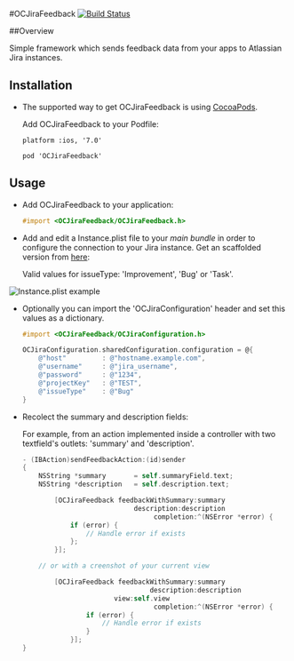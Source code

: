 #OCJiraFeedback 
[![Build Status](https://travis-ci.org/vbergae/OCJiraFeedback.png?branch=master)](https://travis-ci.org/vbergae/OCJiraFeedback)

##Overview

Simple framework which sends feedback data from your apps to Atlassian Jira instances.

## Installation

- The supported way to get OCJiraFeedback is using [CocoaPods](http://cocoapods.org/).

	Add OCJiraFeedback to your Podfile:


	```
	platform :ios, '7.0'

	pod 'OCJiraFeedback'
	```

## Usage

* Add OCJiraFeedback to your application:

	```objectivec
	#import <OCJiraFeedback/OCJiraFeedback.h>
	```

* Add and edit a Instance.plist file to your *main bundle* in order to configure the connection to your Jira instance. Get an scaffolded version from [here](https://github.com/vbergae/OCJiraFeedback/blob/master/Resources/Instance.plist.distribution):

	Valid values for issueType: 'Improvement', 'Bug' or 'Task'.

![Instance.plist example](http://files.victorberga.com/instance_plist_example.png)

* Optionally you can import the 'OCJiraConfiguration' header and set this values as a dictionary.

	```objectivec
	#import <OCJiraFeedback/OCJiraConfiguration.h>
	
	OCJiraConfiguration.sharedConfiguration.configuration = @{
	    @"host"         : @"hostname.example.com",
	    @"username"     : @"jira_username",
	    @"password"     : @"1234",
	    @"projectKey"   : @"TEST",
	    @"issueType"    : @"Bug"
	}
	```

* Recolect the summary and description fields:

	For example, from an action implemented inside a controller with two textfield's outlets: 'summary' and 'description'.

	```objectivec
	- (IBAction)sendFeedbackAction:(id)sender
	{
		NSString *summary 		= self.summaryField.text;
		NSString *description 	= self.description.text;
	
    		[OCJiraFeedback feedbackWithSummary:summary
        		                description:description
            	        	         completion:^(NSError *error) {
	        	if (error) {
    	        	// Handle error if exists
        		};
	    	}];

		// or with a creenshot of your current view

        	[OCJiraFeedback feedbackWithSummary:summary
                	                description:description
					       view:self.view
                                	 completion:^(NSError *error) {
                	if (error) {
                		// Handle error if exists
                	}
            	}];
	}

	```

